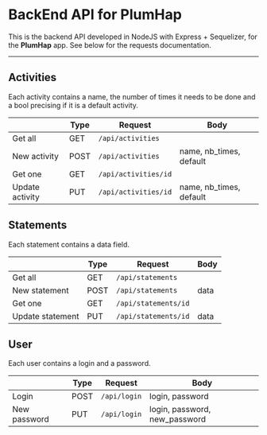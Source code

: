 BackEnd API for PlumHap
===================

This is the backend API developed in NodeJS with Express + Sequelizer, for the **PlumHap** app. See below for the requests documentation.

----------

Activities
-------------
Each activity contains a name, the number of times it needs to be done and a bool precising if it is a default activity.

|                  | Type | Request                        | Body      |                   
| --- | ---   | ---| --- |
| Get all 		   | GET | `/api/activities`          |                    |
| New activity| POST | `/api/activities`         | name, nb_times, default |
| Get one 		   | GET |`/api/activities/id`       |                    |
| Update activity| PUT | `/api/activities/id`         | name, nb_times, default |


Statements
-------------
Each statement contains a data field.

|                  | Type | Request                        | Body    |           
| --- | ---   | ---| --- |
| Get all 		   | GET | `/api/statements`          |                    |
| New statement| POST | `/api/statements`         | data |
| Get one 		   | GET |`/api/statements/id`       |                    |
| Update statement| PUT | `/api/statements/id`         | data |

User
-------------
Each user contains a login and a password.

|                  | Type | Request                        | Body    |           
| --- | ---   | ---| --- |
| Login 		   | POST | `/api/login`          | login, password                   |
| New password | PUT | `/api/login`         | login, password, new_password |

